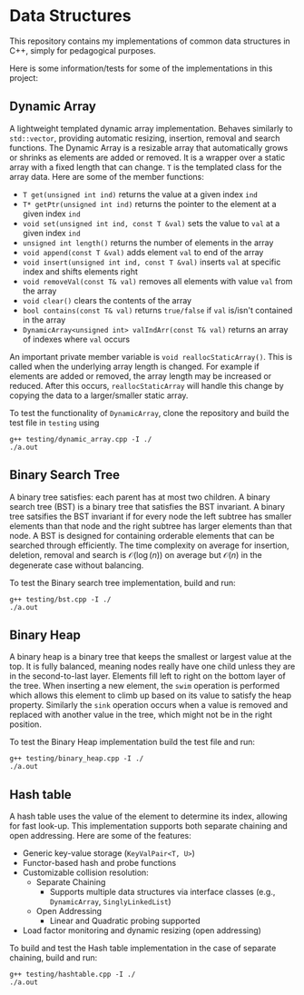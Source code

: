 # Data Structures

This repository contains my implementations of common data structures in C++, simply for pedagogical purposes.

Here is some information/tests for some of the implementations in this project:

## Dynamic Array

A lightweight templated dynamic array implementation. Behaves similarly to `std::vector`, providing automatic resizing, insertion, removal and search functions. The Dynamic Array is a resizable array that automatically grows or shrinks as elements are added or removed. It is a wrapper over a static array with a fixed length that can change. `T` is the templated class for the array data. Here are some of the member functions:

* `T get(unsigned int ind)` returns the value at a given index `ind`
* `T* getPtr(unsigned int ind)` returns the pointer to the element at a given index `ind`
* `void set(unsigned int ind, const T &val)` sets the value to `val` at a given index `ind`
* `unsigned int length()` returns the number of elements in the array
* `void append(const T &val)` adds element `val` to end of the array
* `void insert(unsigned int ind, const T &val)` inserts `val` at specific index and shifts elements right
* `void removeVal(const T& val)` removes all elements with value `val` from the array
* `void clear()` clears the contents of the array
* `bool contains(const T& val)` returns `true/false` if `val` is/isn't contained in the array
* `DynamicArray<unsigned int> valIndArr(const T& val)` returns an array of indexes where `val` occurs

An important private member variable is `void reallocStaticArray()`. This is called when the underlying array length is changed. For example if elements are added or removed, the array length may be increased or reduced. After this occurs, `reallocStaticArray` will handle this change by copying the data to a larger/smaller static array.

To test the functionality of `DynamicArray`, clone the repository and build the test file in `testing` using

```
g++ testing/dynamic_array.cpp -I ./
./a.out
```


## Binary Search Tree

A binary tree satisfies: each parent has at most two children. A binary search tree (BST) is a binary tree that satisfies the BST invariant. A binary tree satsifies the BST invariant if for every node the left subtree has smaller elements than that node and the right subtree has larger elements than that node. A BST is designed for containing orderable elements that can be searched through efficiently. The time complexity on average for insertion, deletion, removal and search is $\mathcal{O}(\log(n))$ on average but $\mathcal{O}(n)$ in the degenerate case without balancing.

To test the Binary search tree implementation, build and run:

```
g++ testing/bst.cpp -I ./
./a.out
```

## Binary Heap

A binary heap is a binary tree that keeps the smallest or largest value at the top. It is fully balanced, meaning nodes really have one child unless they are in the second-to-last layer. Elements fill left to right on the bottom layer of the tree. When inserting a new element, the `swim` operation is performed which allows this element to climb up based on its value to satisfy the heap property. Similarly the `sink` operation occurs when a value is removed and replaced with another value in the tree, which might not be in the right position.

To test the Binary Heap implementation build the test file and run:

```
g++ testing/binary_heap.cpp -I ./
./a.out
```

## Hash table

A hash table uses the value of the element to determine its index, allowing for fast look-up. This implementation supports both separate chaining and open addressing. Here are some of the features:

- Generic key-value storage (`KeyValPair<T, U>`)
- Functor-based hash and probe functions
- Customizable collision resolution:
  - Separate Chaining
    - Supports multiple data structures via interface classes (e.g., `DynamicArray`, `SinglyLinkedList`)
  - Open Addressing
    - Linear and Quadratic probing supported
- Load factor monitoring and dynamic resizing (open addressing)

To build and test the Hash table implementation in the case of separate chaining, build and run:

```
g++ testing/hashtable.cpp -I ./
./a.out
```